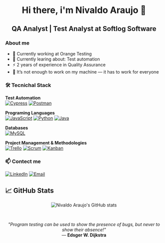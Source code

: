 #  <p align="center">Hi there, i'm Nivaldo Araujo 👋</p>

## <p align="center">QA Analyst | Test Analyst at Softlog Software</p>
 

### About me

- 🔭 Currently working at Orange Testing
- 🌱 Currently learing about: Test automation
- ⚡ 2 years of experience in Quality Assurance
- 💬 It’s not enough to work on my machine — it has to work for everyone

### 🛠️ Tecnichal Stack

**Test Automation**<br>
[![Cypress](https://img.shields.io/badge/Cypress-17202C?style=for-the-badge&logo=cypress&logoColor=white)](https://www.cypress.io/)
[![Postman](https://img.shields.io/badge/Postman-FF6C37?style=for-the-badge&logo=postman&logoColor=white)](https://www.postman.com/)

**Programing Languages**<br>
[![JavaScript](https://img.shields.io/badge/JavaScript-F7DF1E?style=for-the-badge&logo=javascript&logoColor=black)](https://developer.mozilla.org/docs/Web/JavaScript)
[![Python](https://img.shields.io/badge/Python-3776AB?style=for-the-badge&logo=python&logoColor=white)](https://www.python.org/)
[![Java](https://img.shields.io/badge/Java-007396?style=for-the-badge&logo=java&logoColor=white)](https://www.java.com/)

**Databases**<br>
[![MySQL](https://img.shields.io/badge/MySQL-4479A1?style=for-the-badge&logo=mysql&logoColor=white)](https://www.mysql.com/)

**Project Management & Methodologies**<br>
[![Trello](https://img.shields.io/badge/Trello-0052CC?style=for-the-badge&logo=trello&logoColor=white)](https://trello.com/)
[![Scrum](https://img.shields.io/badge/Scrum-6DB33F?style=for-the-badge&logo=Scrum&logoColor=white)](https://www.scrum.org/)
[![Kanban](https://img.shields.io/badge/Kanban-003B5C?style=for-the-badge&logo=kanban&logoColor=white)](https://kanbanize.com/kanban-resources/getting-started/what-is-kanban)

### 📫 Contect me
[![LinkedIn](https://img.shields.io/badge/LinkedIn-blue?style=for-the-badge&logo=linkedin)](https://www.linkedin.com/in/nivaldo-araujo)
[![Email](https://img.shields.io/badge/Email-red?style=for-the-badge&logo=gmail)](mailto:nivaldo.s.a.jr@gmail.com)

## 📈  GitHub Stats
<p align="center">
  <img src="https://github-readme-stats.vercel.app/api?username=AraujoNivaldo&show_icons=true&theme=radical" alt="Nivaldo Araujo's GitHub stats" />
</p>

<br>

<p align="center"><em>"Program testing can be used to show the presence of bugs, but never to show their absence!"</em><br>— <strong>Edsger W. Dijkstra</strong></p>
